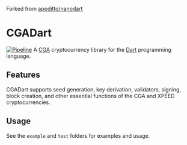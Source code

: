 Forked from [appditto/nanodart](https://github.com/appditto/nanodart)

# CGADart
[![Pipeline](https://gitlab.com/cgacurrency/cga-dart/badges/master/pipeline.svg)](https://gitlab.com/cgacurrency/cga-dart)
A [CGA](https://cgacoin.net) cryptocurrency library for the [Dart](https://dart.dev) programming language.



## Features

CGADart supports seed generation, key derivation, validators, signing, block creation, and other essential functions of the CGA and XPEED cryptocurrencies.

## Usage

See the `example` and `test` folders for examples and usage.